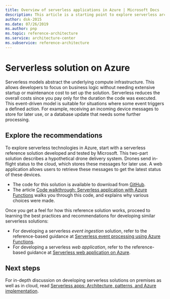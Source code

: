 ```yaml
---
title: Overview of serverless applications in Azure | Microsoft Docs
description: This article is a starting point to explore serverless architectures in Azure. 
author: dsk-2015
ms.date: 07/26/2019
ms.author: pnp
ms.topic: reference-architecture
ms.service: architecture-center
ms.subservice: reference-architecture
---
```


# Serverless solution on Azure

Serverless models abstract the underlying compute infrastructure. This allows developers to focus on business logic without needing extensive startup or maintenance cost to set up the solution. Serverless reduces the overall costs since you pay only for the duration the code was executed. This event-driven model is suitable for situations where some event triggers a defined action. For example, receiving an incoming device messages to store for later use, or a database update that needs some further processing.

## Explore the recommendations

To explore serverless technologies in Azure, start with a serverless reference solution developed and tested by Microsoft. This two-part solution describes a hypothetical drone delivery system. Drones send in-flight status to the cloud, which stores these messages for later use. A web application allows users to retrieve these messages to get the latest status of these devices. 

- The code for this solution is available to download from [GitHub](https://github.com/mspnp/serverless-reference-implementation/tree/v0.1.0).
- The article [Code walkthrough: Serverless application with Azure Functions](index.md) walks you through this code, and explains why various choices were made.  

Once you get a feel for how this reference solution works, proceed to learning the best practices and recommendations for developing similar serverless solutions:

- For developing a serverless *event ingestion* solution, refer to the reference-based guidance at [Serverless event processing using Azure Functions](../reference-architectures/serverless/event-processing.md).
- For developing a serverless *web application*, refer to the reference-based guidance at [Serverless web application on Azure](../reference-architectures/serverless/web-app.md).
 
## Next steps

For in-depth discussion on developing serverless solutions on premises as well as in cloud, read [Serverless apps: Architecture, patterns, and Azure implementation](https://docs.microsoft.com/dotnet/standard/serverless-architecture/).




